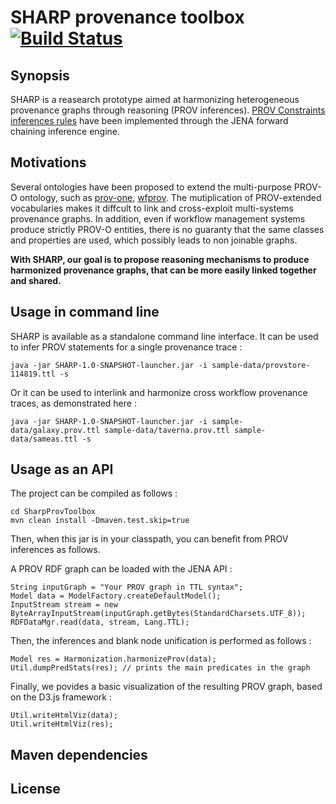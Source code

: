 # SHARP provenance toolbox [![Build Status](https://travis-ci.org/albangaignard/sharp-prov-toolbox.svg?branch=master)](https://travis-ci.org/albangaignard/sharp-prov-toolbox)

## Synopsis
SHARP is a reasearch prototype aimed at harmonizing heterogeneous provenance graphs through reasoning (PROV inferences). [PROV Constraints inferences rules](https://www.w3.org/TR/prov-constraints/) have been implemented through the JENA forward chaining inference engine. 

## Motivations
Several ontologies have been proposed to extend the multi-purpose PROV-O ontology, such as [prov-one](http://vcvcomputing.com/provone/provone.html), [wfprov](http://lov.okfn.org/dataset/lov/vocabs/wfprov). The mutiplication of PROV-extended vocabularies makes it diffcult to link and cross-exploit multi-systems provenance graphs. In addition, even if workflow management systems produce strictly PROV-O entities, there is no guaranty that the same classes and properties are used, which possibly leads to non joinable graphs. 

**With SHARP, our goal is to propose reasoning mechanisms to produce harmonized provenance graphs, that can be more easily  linked together and shared.**

## Usage in command line
SHARP is available as a standalone command line interface. It can be used to infer PROV statements for a single provenance trace : 

    java -jar SHARP-1.0-SNAPSHOT-launcher.jar -i sample-data/provstore-114819.ttl -s
    
Or it can be used to interlink and harmonize cross workflow provenance traces, as demonstrated here : 

    java -jar SHARP-1.0-SNAPSHOT-launcher.jar -i sample-data/galaxy.prov.ttl sample-data/taverna.prov.ttl sample-data/sameas.ttl -s
   
## Usage as an API
The project can be compiled as follows : 

    cd SharpProvToolbox
    mvn clean install -Dmaven.test.skip=true
    
Then, when this jar is in your classpath, you can benefit from PROV inferences as follows. 
    
A PROV RDF graph can be loaded with the JENA API : 
    
    String inputGraph = "Your PROV graph in TTL syntax";
    Model data = ModelFactory.createDefaultModel();
    InputStream stream = new ByteArrayInputStream(inputGraph.getBytes(StandardCharsets.UTF_8));
    RDFDataMgr.read(data, stream, Lang.TTL);
    
Then, the inferences and blank node unification is performed as follows : 

    Model res = Harmonization.harmonizeProv(data);
    Util.dumpPredStats(res); // prints the main predicates in the graph
   
Finally, we povides a basic visualization of the resulting PROV graph, based on the D3.js framework :
    
    Util.writeHtmlViz(data);
    Util.writeHtmlViz(res);

## Maven dependencies 

## License
